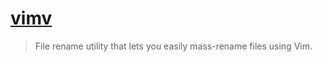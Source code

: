 # [vimv](https://github.com/thameera/vimv)

> File rename utility that lets you easily mass-rename files using Vim.
